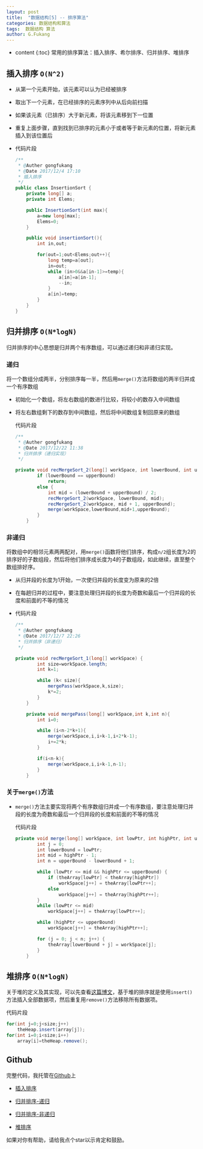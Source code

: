 ```yaml
---
layout: post
title:  "数据结构[5] -- 排序算法"
categories: 数据结构和算法
tags:  数据结构 算法
author: G.Fukang
---
```


* content
{:toc}
常用的排序算法：插入排序、希尔排序、归并排序、堆排序



## 插入排序 `O(N^2)`

- 从第一个元素开始，该元素可以认为已经被排序

- 取出下一个元素，在已经排序的元素序列中从后向前扫描

- 如果该元素（已排序）大于新元素，将该元素移到下一位置

- 重复上面步骤，直到找到已排序的元素小于或者等于新元素的位置，将新元素插入到该位置后

- 代码片段

  ```java
  /**
   * @Auther gongfukang
   * @Date 2017/12/4 17:10
   * 插入排序
   */
  public class InsertionSort {
      private long[] a;
      private int Elems;

      public InsertionSort(int max){
          a=new long[max];
          Elems=0;
      }

      public void insertionSort(){
          int in,out;

          for(out=1;out<Elems;out++){
              long temp=a[out];
              in=out;
              while (in>0&&a[in-1]>=temp){
                  a[in]=a[in-1];
                  --in;
              }
              a[in]=temp;
          }
      }
  }
  ```

## 归并排序 `O(N*logN)`

归并排序的中心思想是归并两个有序数组，可以通过递归和非递归实现。

### 递归

将一个数组分成两半，分别排序每一半，然后用`merge()`方法将数组的两半归并成一个有序数组

- 初始化一个数组，将左右数组的数进行比较，将较小的数存入中间数组

- 将左右数组剩下的数存到中间数组，然后将中间数组复制回原来的数组

  代码片段

  ```java
  /**
   * @Auther gongfukang
   * @Date 2017/12/22 11:38
   * 归并排序（递归实现）
   */

  private void recMergeSort_2(long[] workSpace, int lowerBound, int upperBound) {
          if (lowerBound == upperBound)
              return;
          else {
              int mid = (lowerBound + upperBound) / 2;
              recMergeSort_2(workSpace, lowerBound, mid);
              recMergeSort_2(workSpace, mid + 1, upperBound);
              merge(workSpace,lowerBound,mid+1,upperBound);
          }
      }
  ```



### 非递归

将数组中的相邻元素两两配对，用`merge()`函数将他们排序，构成`n/2`组长度为2的排序好的子数组段，然后将他们排序成长度为4的子数组段，如此继续，直至整个数组排好序。

- 从归并段的长度为1开始，一次使归并段的长度变为原来的2倍

- 在每趟归并的过程中，要注意处理归并段的长度为奇数和最后一个归并段的长度和前面的不等的情况

- 代码片段

  ```java
  /**
   * @Auther gongfukang
   * @Date 2017/12/7 22:26
   * 归并排序（非递归）
   */

  private void recMergeSort_1(long[] workSpace) {
          int size=workSpace.length;
          int k=1;

          while (k< size){
              mergePass(workSpace,k,size);
              k*=2;
          }
      }

      private void mergePass(long[] workSpace,int k,int n){
          int i=0;

          while (i<n-2*k+1){
              merge(workSpace,i,i+k-1,i+2*k-1);
              i+=2*k;
          }

          if(i<n-k){
              merge(workSpace,i,i+k-1,n-1);
          }
      }
  ```

###  关于`merge()`方法

- `merge()`方法主要实现将两个有序数组归并成一个有序数组，要注意处理归并段的长度为奇数和最后一个归并段的长度和前面的不等的情况

  代码片段

  ```java
  private void merge(long[] workSpace, int lowPtr, int highPtr, int upperBound) {
          int j = 0;
          int lowerBound = lowPtr;
          int mid = highPtr - 1;
          int n = upperBound - lowerBound + 1;

          while (lowPtr <= mid && highPtr <= upperBound) {
              if (theArray[lowPtr] < theArray[highPtr])
                  workSpace[j++] = theArray[lowPtr++];
              else
                  workSpace[j++] = theArray[highPtr++];
          }
          while (lowPtr <= mid)
              workSpace[j++] = theArray[lowPtr++];

          while (highPtr <= upperBound)
              workSpace[j++] = theArray[highPtr++];

          for (j = 0; j < n; j++) {
              theArray[lowerBound + j] = workSpace[j];
          }
      }
  ```

## 堆排序 `O(N*logN)`

关于堆的定义及其实现，可以先查看[这篇博文](https://gongfukangee.github.io/2018/01/08/Data-Structures-1/)，基于堆的排序就是使用`insert()`方法插入全部数据项，然后重复用`remove()`方法移除所有数据项。

代码片段

```java
for(int j=0;j<size;j++)
    theHeap.insert(array[j]);
for(int i=0;i<size;i++)
    array[i]=theHeap.remove();
```

## Github

完整代码，我托管在[Github](https://github.com/gongfukangEE/Data-Structures-Java)上

- [插入排序](https://github.com/gongfukangEE/Data-Structures-Java/blob/master/src/Sort/Simple_Sort/InsertionSort.java)


- [归并排序-递归](https://github.com/gongfukangEE/Data-Structures-Java/blob/master/src/Sort/Advanced_Sort/MergeSort_2.java)
- [归并排序-非递归](https://github.com/gongfukangEE/Data-Structures-Java/blob/master/src/Sort/Advanced_Sort/MergeSort_1.java)
- [堆排序](https://github.com/gongfukangEE/Data-Structures-Java/tree/master/src/Sort/Advanced_Sort/HeapSort)


如果对你有帮助，请给我点个star以示肯定和鼓励。